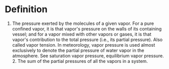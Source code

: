 # Definition

1.  The pressure exerted by the molecules of a given vapor. For a pure
    confined vapor, it is that vapor's pressure on the walls of its
    containing vessel; and for a vapor mixed with other vapors or gases,
    it is that vapor's contribution to the total pressure (i.e., its
    partial pressure). Also called vapor tension. In meteorology, vapor
    pressure is used almost exclusively to denote the partial pressure
    of water vapor in the atmosphere. See saturation vapor pressure,
    equilibrium vapor pressure. 2. The sum of the partial pressures of
    all the vapors in a system.
